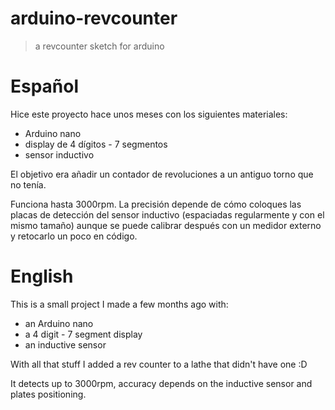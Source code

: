 # arduino-revcounter
> a revcounter sketch for arduino

# Español
Hice este proyecto hace unos meses con los siguientes materiales:
 - Arduino nano
 - display de 4 dígitos - 7 segmentos
 - sensor inductivo

El objetivo era añadir un contador de revoluciones a un antiguo torno que no tenía.

Funciona hasta 3000rpm. La precisión depende de cómo coloques las placas de detección del sensor inductivo (espaciadas regularmente y con el mismo tamaño) aunque se puede calibrar después con un medidor externo y retocarlo un poco en código.

# English
This is a small project I made a few months ago with:
 - an Arduino nano
 - a 4 digit - 7 segment display
 - an inductive sensor

With all that stuff I added a rev counter to a lathe that didn't have one :D

It detects up to 3000rpm, accuracy depends on the inductive sensor and plates positioning.
